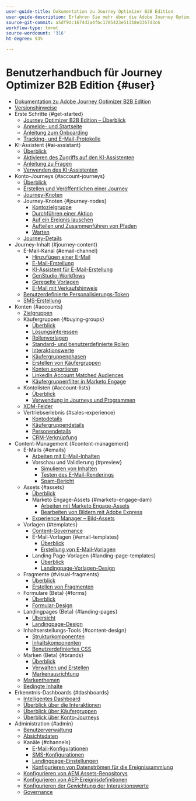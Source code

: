 ```yaml
---
user-guide-title: Dokumentation zu Journey Optimizer B2B Edition
user-guide-description: Erfahren Sie mehr über die Adobe Journey Optimizer B2B Edition und darüber, wie Sie sie zum Orchestrieren von Konto- und Käufergruppen-Journeys mithilfe der integrierten generativen KI und einer branchenführenden Automatisierung verwenden können.
source-git-commit: a5df9dc1674d2a4fbc1705423e51318e3367d3c6
workflow-type: tm+mt
source-wordcount: '316'
ht-degree: 93%

---
```



# Benutzerhandbuch für Journey Optimizer B2B Edition {#user}

+ [Dokumentation zu Adobe Journey Optimizer B2B Edition](guide-overview.md)
+ [Versionshinweise](./release-notes/release-notes.md)
+ Erste Schritte {#get-started}
   + [Journey Optimizer B2B Edition – Überblick](about-journey-optimizer-b2b-edition.md)
   + [Anmelde- und Startseite](home-page.md)
   + [Anleitung zum Onboarding](./start/get-started.md)
   + [Tracking- und E-Mail-Protokolle](./start/email-protocols.md)
+ KI-Assistent {#ai-assistant}
   + [Überblick](./ai-assistant/ai-assistant-overview.md)
   + [Aktivieren des Zugriffs auf den KI-Assistenten](./ai-assistant/enable-ai-assistant-access.md)
   + [Anleitung zu Fragen](./ai-assistant/question-guidance.md)
   + [Verwenden des KI-Assistenten](./ai-assistant/use-ai-assistant.md)
+ Konto-Journeys {#account-journeys}
   + [Überblick](./journeys/journey-overview.md)
   + [Erstellen und Veröffentlichen einer Journey](./journeys/create-publish-journey.md)
   + [Journey-Knoten](./journeys/journey-nodes.md)
   + Journey-Knoten {#journey-nodes}
      + [Kontozielgruppe](./journeys/account-audience-nodes.md)
      + [Durchführen einer Aktion](./journeys/action-nodes.md)
      + [Auf ein Ereignis lauschen](./journeys/listen-for-event-nodes.md)
      + [Aufteilen und Zusammenführen von Pfaden](./journeys/split-merge-paths-nodes.md)
      + [Warten](./journeys/wait-nodes.md)
   + [Journey-Details](./journeys/journey-details.md)
+ Journey-Inhalt {#journey-content}
   + E-Mail-Kanal {#email-channel}
      + [Hinzufügen einer E-Mail](./content/add-email.md)
      + [E-Mail-Erstellung](./content/email-authoring.md)
      + [KI-Assistent für E-Mail-Erstellung](./content/ai-assistant-emails.md)
      + [GenStudio-Workflows](./content/genstudio-email-workflow.md)
      + [Geregelte Vorlagen](./content/email-authoring-governance.md)
      + [E-Mail mit Verkaufshinweis](./content/sales-alert-email.md)
   + [Benutzerdefinierte Personalisierungs-Token](./content/personalization-my-tokens.md)
   + [SMS-Erstellung](./content/sms-authoring.md)
+ Konten {#accounts}
   + [Zielgruppen](./audiences/account-audience-overview.md)
   + Käufergruppen {#buying-groups}
      + [Überblick](./buying-groups/buying-groups-overview.md)
      + [Lösungsinteressen](./buying-groups/solution-interests.md)
      + [Rollenvorlagen](./buying-groups/buying-groups-role-templates.md)
      + [Standard- und benutzerdefinierte Rollen](./buying-groups/default-custom-roles.md)
      + [Interaktionswerte](./buying-groups/engagement-scores.md)
      + [Käufergruppenphasen](./buying-groups/buying-group-stages.md)
      + [Erstellen von Käufergruppen](./buying-groups/buying-groups-create.md)
      + [Konten exportieren](./audiences/account-list-export.md)
      + [LinkedIn Account Matched Audiences](./data/linkedin-account-matched-audiences.md)
      + [Käufergruppenfilter in Marketo Engage](./buying-groups/marketo-engage-smart-list-buying-group-filters.md)
   + Kontolisten {#account-lists}
      + [Überblick](./accounts/account-lists.md)
      + [Verwendung in Journeys und Programmen](./accounts/account-lists-journeys.md)
   + [XDM-Felder](./data/field-mapping.md)
   + Vertriebserlebnis {#sales-experience}
      + [Kontodetails](./accounts/account-details.md)
      + [Käufergruppendetails](./buying-groups/buying-group-details.md)
      + [Personendetails](./accounts/person-details.md)
      + [CRM-Verknüpfung](./accounts/crm-linking.md)
+ Content-Management {#content-management}
   + E-Mails {#emails}
      + [Arbeiten mit E-Mail-Inhalten](./content/emails-list.md)
      + Vorschau und Validierung {#preview}
         + [Simulieren von Inhalten](./content/email-simulate-content.md)
         + [Testen des E-Mail-Renderings](./content/email-test-rendering.md)
         + [Spam-Bericht](./content/email-spam-report.md)
   + Assets {#assets}
      + [Überblick](./content/assets-overview.md)
      + Marketo Engage-Assets {#marketo-engage-dam}
         + [Arbeiten mit Marketo Engage-Assets](./content/marketo-engage-design-studio.md)
         + [Bearbeiten von Bildern mit Adobe Express](./content/image-edit-adobe-express.md)
      + [Experience Manager – Bild-Assets](./content/aem-assets.md)
   + Vorlagen {#templates}
      + [Content-Governance](./content/template-content-governance.md)
      + E-Mail-Vorlagen {#email-templates}
         + [Überblick](./content/email-templates.md)
         + [Erstellung von E-Mail-Vorlagen](./content/email-template-authoring.md)
      + Landing Page-Vorlagen {#landing-page-templates}
         + [Überblick](./content/landing-page-templates.md)
         + [Landingpage-Vorlagen-Design](./content/landing-page-template-design.md)
   + Fragmente {#visual-fragments}
      + [Überblick](./content/fragments.md)
      + [Erstellen von Fragmenten](./content/fragment-authoring.md)
   + Formulare (Beta) {#forms}
      + [Überblick](./content/forms.md)
      + [Formular-Design](./content/form-design.md)
   + Landingpages (Beta) {#landing-pages}
      + [Übersicht](./content/landing-pages.md)
      + [Landingpage-Design](./content/landing-page-design.md)
   + Inhaltserstellungs-Tools {#content-design}
      + [Strukturkomponenten](./content/structure-components.md)
      + [Inhaltskomponenten](./content/content-components.md)
      + [Benutzerdefiniertes CSS](./content/design-custom-css.md)
   + Marken (Beta) {#brands}
      + [Überblick](./content/brands-overview.md)
      + [Verwalten und Erstellen](./content/brands-manage-create.md)
      + [Markenausrichtung](./content/brand-alignment.md)
   + [Markenthemen](./content/brand-themes.md)
   + [Bedingte Inhalte](./content/conditional-content.md)
+ Erkenntnis-Dashboards {#dashboards}
   + [Intelligentes Dashboard](./dashboards/intelligent-dashboard.md)
   + [Überblick über die Interaktionen](./dashboards/engagement-dashboard.md)
   + [Überblick über Käufergruppen](./dashboards/buying-groups-dashboard.md)
   + [Überblick über Konto-Journeys](./dashboards/journeys-dashboard.md)
+ Administration {#admin}
   + [Benutzerverwaltung](./admin/user-management.md)
   + [Absichtsdaten](./admin/intent-data.md)
   + Kanäle {#channels}
      + [E-Mail-Konfigurationen](./admin/configure-channels-emails.md)
      + [SMS-Konfigurationen](./admin/configure-channels-sms.md)
      + [Landingpage-Einstellungen](./admin/landing-page-settings.md)
      + [Konfigurieren von Datenströmen für die Ereignissammlung](./data/aep-event-collection.md)
   + [Konfigurieren von AEM Assets-Repositorys](./admin/configure-aem-repositories.md)
   + [Konfigurieren von AEP-Ereignisdefinitionen](./admin/configure-aep-events.md)
   + [Konfigurieren der Gewichtung der Interaktionswerte](./admin/engagement-score-weighting.md)
   + [Governance](./admin/governance.md)

